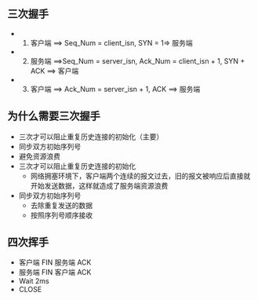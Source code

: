 ## 三次握手
  - 1. 客户端 ==> Seq_Num = client_isn, SYN = 1=> 服务端
  - 2. 服务端 ==>Seq_Num = server_isn, Ack_Num = client_isn + 1, SYN + ACK ==> 客户端
  - 3. 客户端 ==> Ack_Num = server_isn + 1, ACK ==> 服务端
## 为什么需要三次握手
  - 三次才可以阻止重复历史连接的初始化（主要）
  - 同步双方初始序列号
  - 避免资源浪费
- 三次才可以阻止重复历史连接的初始化
  - 网络拥塞环境下，客户端两个连续的报文过去，旧的报文被响应后直接就开始发送数据，这样就造成了服务端资源浪费
- 同步双方初始序列号
  - 去除重复发送的数据
  - 按照序列号顺序接收
## 四次挥手
  - 客户端 FIN 服务端 ACK
  - 服务端 FIN 客户端 ACK
  - Wait 2ms
  - CLOSE
